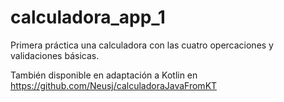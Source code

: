 # calculadora_app_1

Primera práctica una calculadora con las cuatro opercaciones y validaciones básicas.

También disponible en adaptación a Kotlin en https://github.com/Neusj/calculadoraJavaFromKT
